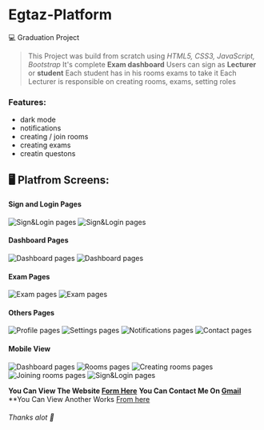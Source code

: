 # Egtaz-Platform
:computer: Graduation Project
> This Project was build from scratch using *HTML5, CSS3, JavaScript, Bootstrap*
> It's complete **Exam dashboard**
> Users can sign as **Lecturer** or **student**
> Each student has in his rooms exams to take it
> Each Lecturer is responsible on creating rooms, exams, setting roles

### Features:
  - dark mode
  - notifications
  - creating / join rooms 
  - creating exams
  - creatin questons 

## :desktop_computer: Platfrom Screens:

  #### Sign and Login Pages
![Sign&Login pages](https://github.com/YoussefTurkey/Egtaz-Platform/blob/main/assets/screens/screen_01.PNG)
![Sign&Login pages](https://github.com/YoussefTurkey/Egtaz-Platform/blob/main/assets/screens/screen_02.PNG)

  #### Dashboard Pages
![Dashboard pages](https://github.com/YoussefTurkey/Egtaz-Platform/blob/main/assets/screens/screen_1.PNG)
![Dashboard pages](https://github.com/YoussefTurkey/Egtaz-Platform/blob/main/assets/screens/screen_2.PNG) 
 
  #### Exam Pages
![Exam pages](https://github.com/YoussefTurkey/Egtaz-Platform/blob/main/assets/screens/screen_3.PNG)
![Exam pages](https://github.com/YoussefTurkey/Egtaz-Platform/blob/main/assets/screens/screen_4.PNG)
  
  #### Others Pages
![Profile pages](https://github.com/YoussefTurkey/Egtaz-Platform/blob/main/assets/screens/screen_5.PNG)
![Settings pages](https://github.com/YoussefTurkey/Egtaz-Platform/blob/main/assets/screens/screen_6.PNG)
![Notifications pages](https://github.com/YoussefTurkey/Egtaz-Platform/blob/main/assets/screens/screen_7.PNG)
![Contact pages](https://github.com/YoussefTurkey/Egtaz-Platform/blob/main/assets/screens/screen_8.PNG)

  #### Mobile View
![Dashboard pages](https://github.com/YoussefTurkey/Egtaz-Platform/blob/main/assets/screens/screen_9.PNG)
![Rooms pages](https://github.com/YoussefTurkey/Egtaz-Platform/blob/main/assets/screens/screen_10.PNG)
![Creating rooms pages](https://github.com/YoussefTurkey/Egtaz-Platform/blob/main/assets/screens/screen_11.PNG)
![Joining rooms pages](https://github.com/YoussefTurkey/Egtaz-Platform/blob/main/assets/screens/screen_12.PNG)
![Sign&Login pages](https://github.com/YoussefTurkey/Egtaz-Platform/blob/main/assets/screens/screen_03.PNG)

 
**You Can View The Website [Form Here](https://youssefturkey.github.io/Egtaz-Platform/)**
**You Can Contact Me On [Gmail](youssef.turkey11@gmail.com)**
**You Can View Another Works [From here](https://www.behance.net/YouTurkey11)

###### *Thanks alot* :wave:
 
